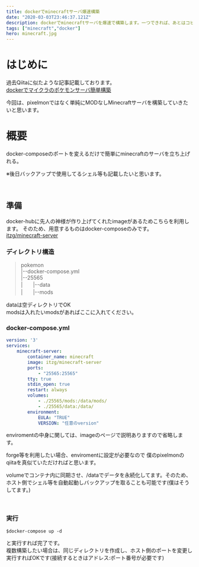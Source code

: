 ```yaml
---
title: dockerでminecraftサーバ爆速構築
date: "2020-03-03T23:46:37.121Z"
description: dockerでminecraftサーバを爆速で構築します。一つできれば、あとはコピーで複数のサーバを同時構築可能です。
tags: ["minecraft","docker"]
hero: minecraft.jpg
---
```


# はじめに

過去Qiitaに似たような記事記載しております。<br>
[dockerでマイクラのポケモンサーバ簡単構築](https://qiita.com/takapp/items/95780a5ef74f25f25436)

今回は、pixelmonではなく単純にMODなしMinecraftサーバを構築していきたいと思います。

# 概要
docker-composeのポートを変えるだけで簡単にminecraftのサーバを立ち上げれる。

※後日バックアップで使用してるシェル等も記載したいと思います。


<br>

## 準備
docker-hubに先人の神様が作り上げてくれたimageがあるためこちらを利用します。
そのため、用意するものはdocker-composeのみです。<br>
[itzg/minecraft-server](https://hub.docker.com/r/itzg/minecraft-server)

### ディレクトリ構造
>pokemon<br>
>|--docker-compose.yml<br>
>|--25565<br>
>|　　|--data<br>
>|　　|--mods<br>

dataは空ディレクトリでOK<br>
modsは入れたいmodsがあればここに入れてください。

### docker-compose.yml
```yml
version: '3'
services:
    minecraft-server:
        container_name: minecraft
        image: itzg/minecraft-server
        ports:
            - "25565:25565"
        tty: true
        stdin_open: true
        restart: always
        volumes:
            - ./25565/mods:/data/mods/
            - ./25565/data:/data/
        environment:
            EULA: "TRUE"
            VERSION: "任意のversion"
```
enviromentの中身に関しては、imageのページで説明ありますので省略します。

forge等を利用したい場合、enviromentに設定が必要なので
僕のpixelmonのqiitaを真似ていただければと思います。


volumeでコンテナ内に同期させ、/dataでデータを永続化してます。そのため、ホスト側でシェル等を自動起動しバックアップを取ることも可能です(僕はそうしてます。)

<br>

### 実行
```shell
$docker-compose up -d
```

と実行すれば完了です。<br>
複数構築したい場合は、同じディレクトリを作成し、ホスト側のポートを変更し実行すればOKです(接続するときはアドレス:ポート番号が必要です)
